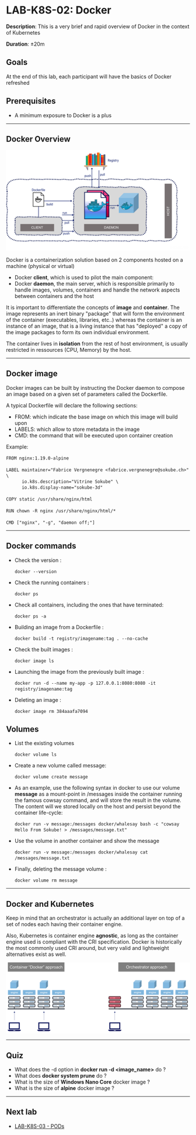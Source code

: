 

# LAB-K8S-02: Docker

**Description**: This is a very brief and rapid overview of Docker in the context of Kubernetes

**Duration**: ±20m

## Goals
At the end of this lab, each participant will have the basics of Docker refreshed

## Prerequisites

- A minimum exposure to Docker is a plus

----

## Docker Overview

![Overview](./img/docker-overview.png)

Docker is a containerization solution based on 2 components hosted on a machine (physical or virtual)

- Docker **client**, which is used to pilot the main component:
- Docker **daemon**, the main server, which is responsible primarily to handle images, volumes, containers and handle the network aspects between containers and the host

It is important to differentiate the concepts of **image** and **container**. The image represents an inert binary "package" that will form the environment of the container (executables, libraries, etc..) whereas the container is an instance of an image, that is a living instance that has "deployed" a copy of the image packages to form its own individual environment.

The container lives in **isolation** from the rest of host environment, is usually restricted in ressources (CPU, Memory) by the host.

----

## Docker image

Docker images can be built by instructing the Docker daemon to compose an image based on a given set of parameters called the Dockerfile.

A typical Dockerfile will declare the following sections:
- FROM: which indicate the base image on which this image will build upon
- LABELS: which allow to store metadata in the image
- CMD: the command that will be executed upon container creation

Example:

```
FROM nginx:1.19.0-alpine

LABEL maintainer="Fabrice Vergnenegre <fabrice.vergnenegre@sokube.ch>" \
      io.k8s.description="Vitrine Sokube" \
      io.k8s.display-name="sokube-3d"

COPY static /usr/share/nginx/html

RUN chown -R nginx /usr/share/nginx/html/*

CMD ["nginx", "-g", "daemon off;"]
``` 


----

## Docker commands 
 
- Check the version :
  ``` shell 
  docker --version
  ``` 

- Check the running containers :
  ``` shell
  docker ps
  ```

- Check all containers, including the ones that have terminated:
  ``` shell
  docker ps -a
  ```

- Building an image from a Dockerfile :
  ``` shell
  docker build -t registry/imagename:tag . --no-cache
  ```

- Check the built images :
  ``` shell
  docker image ls
  ``` 

- Launching the image from the previously built image :
  ``` shell
  docker run -d --name my-app -p 127.0.0.1:8080:8080 -it registry/imagename:tag
  ``` 


- Deleting an image :
  ``` shell
  docker image rm 384aaafa7094
  ```

## Volumes

- List the existing volumes
  ``` shell
  docker volume ls
  ``` 

- Create a new volume called message:
  ``` shell
  docker volume create message
  ```

- As an example, use the following syntax in docker to use our volume **message** as a mount-point in /messages inside the container running the famous cowsay command, and will store the result in the volume. The content will we stored locally on the host and persist beyond the container life-cycle:
  ``` shell
  docker run -v message:/messages docker/whalesay bash -c "cowsay Hello From Sokube! > /messages/message.txt"
  ```

- Use the volume in another container and show the message
  ``` shell
  docker run -v message:/messages docker/whalesay cat /messages/message.txt
  ```

- Finally, deleting the message volume :
  ``` shell
  docker volume rm message
  ```

---

## Docker and Kubernetes

Keep in mind that an orchestrator is actually an additional layer on top of a set of nodes each having their container engine.

Also, Kubernetes is container engine **agnostic**, as long as the container engine used is compliant with the CRI specification. Docker is historically the most commonly used CRI around, but very valid and lightweight alternatives exist as well.

![Docker vs Kubernetes](./img/docker-vs-k8s.png)

---

## Quiz

- What does the -d option in **docker run -d <image_name>** do ?
- What does **docker system prune** do ?
- What is the size of **Windows Nano Core** docker image ?
- What is the size of **alpine** docker image ?

---

## Next lab
 
 - [LAB-K8S-03 - PODs](../LAB-K8S-03/README.MD)
